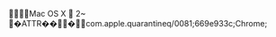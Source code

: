     Mac OS X         2   ~
      �                                      ATTR       �   �                     �     com.apple.quarantine q/0081;669e933c;Chrome; 
